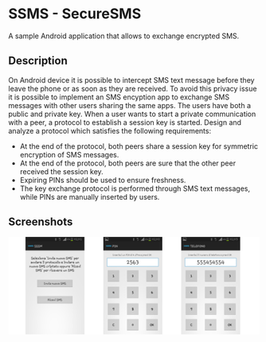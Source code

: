 # SSMS - SecureSMS
A sample Android application that allows to exchange encrypted SMS.

## Description
On Android device it is possible to intercept SMS text message before they
leave the phone or as soon as they are received. To avoid this privacy issue it
is possible to implement an SMS encyption app to exchange SMS messages
with other users sharing the same apps. The users have both a public and
private key. When a user wants to start a private communication with a
peer, a protocol to establish a session key is started. Design and analyze a
protocol which satisfies the following requirements:
* At the end of the protocol, both peers share a session key for symmetric
encryption of SMS messages.
* At the end of the protocol, both peers are sure that the other peer
received the session key.
* Expiring PINs should be used to ensure freshness.
* The key exchange protocol is performed through SMS
text messages, while PINs are manually inserted by users.

## Screenshots
![Screenshot](screen.png)